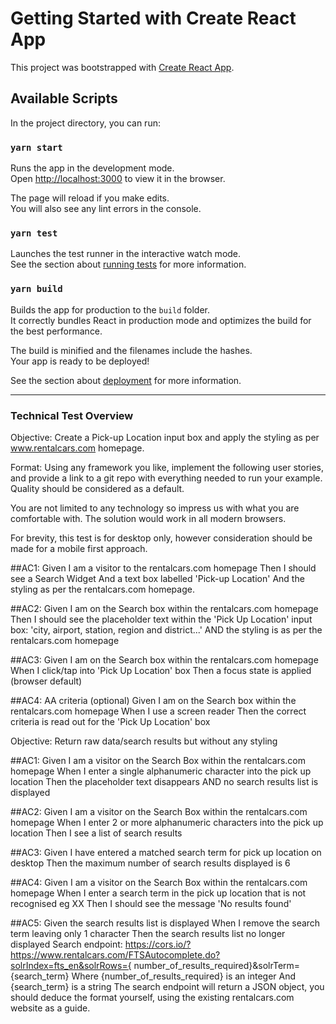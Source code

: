 # Getting Started with Create React App

This project was bootstrapped with [Create React App](https://github.com/facebook/create-react-app).

## Available Scripts

In the project directory, you can run:

### `yarn start`

Runs the app in the development mode.\
Open [http://localhost:3000](http://localhost:3000) to view it in the browser.

The page will reload if you make edits.\
You will also see any lint errors in the console.

### `yarn test`

Launches the test runner in the interactive watch mode.\
See the section about [running tests](https://facebook.github.io/create-react-app/docs/running-tests) for more information.

### `yarn build`

Builds the app for production to the `build` folder.\
It correctly bundles React in production mode and optimizes the build for the best performance.

The build is minified and the filenames include the hashes.\
Your app is ready to be deployed!

See the section about [deployment](https://facebook.github.io/create-react-app/docs/deployment) for more information.

------------

### Technical Test Overview
Objective: Create a Pick-up Location input box and apply the styling as per www.rentalcars.com
homepage.

Format: Using any framework you like, implement the following user stories, and provide a link
to a git repo with everything needed to run your example. Quality should be considered as a
default.

You are not limited to any technology so impress us with what you are comfortable with. The
solution would work in all modern browsers.

For brevity, this test is for desktop only, however consideration should be made for a mobile first
approach.

##AC1:
Given I am a visitor to the rentalcars.com homepage
Then I should see a Search Widget
And a text box labelled 'Pick-up Location'
And the styling as per the rentalcars.com homepage.

##AC2:
Given I am on the Search box within the rentalcars.com homepage
Then I should see the placeholder text within the 'Pick Up Location' input box: 'city, airport,
station, region and district...'
AND the styling is as per the rentalcars.com homepage

##AC3:
Given I am on the Search box within the rentalcars.com homepage
When I click/tap into 'Pick Up Location' box
Then a focus state is applied (browser default)

##AC4: AA criteria (optional)
Given I am on the Search box within the rentalcars.com homepage
When I use a screen reader
Then the correct criteria is read out for the 'Pick Up Location' box

Objective: Return raw data/search results but without any styling

##AC1:
Given I am a visitor on the Search Box within the rentalcars.com homepage
When I enter a single alphanumeric character into the pick up location
Then the placeholder text disappears
AND no search results list is displayed

##AC2:
Given I am a visitor on the Search Box within the rentalcars.com homepage
When I enter 2 or more alphanumeric characters into the pick up location
Then I see a list of search results

##AC3:
Given I have entered a matched search term for pick up location on desktop
Then the maximum number of search results displayed is 6

##AC4:
Given I am a visitor on the Search Box within the rentalcars.com homepage
When I enter a search term in the pick up location that is not recognised eg XX
Then I should see the message 'No results found'

##AC5:
Given the search results list is displayed
When I remove the search term leaving only 1 character
Then the search results list no longer displayed
Search endpoint:
https://cors.io/?https://www.rentalcars.com/FTSAutocomplete.do?solrIndex=fts_en&solrRows={
number_of_results_required}&solrTerm={search_term}
Where
{number_of_results_required} is an integer
And
{search_term} is a string
The search endpoint will return a JSON object, you should deduce the format yourself, using the
existing rentalcars.com website as a guide.
